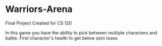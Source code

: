 # Warriors-Arena

Final Project Created for CS 120

In this game you have the ability to pick between multiple characters and battle. First character's 
health to get below zero loses. 
